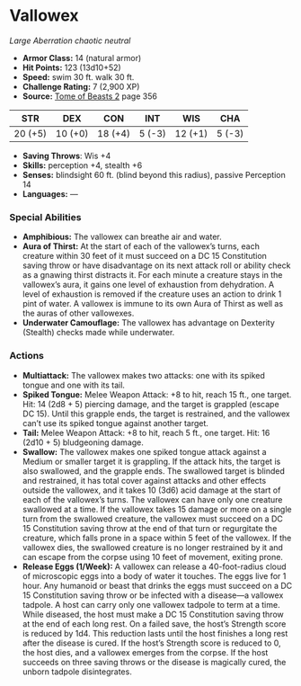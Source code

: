 # Vallowex

*Large* *Aberration* *chaotic neutral*

- **Armor Class:** 14 (natural armor)
- **Hit Points:** 123 (13d10+52)
- **Speed:** swim 30 ft. walk 30 ft.
- **Challenge Rating:** 7 (2,900 XP)
- **Source:** [Tome of Beasts 2](https://koboldpress.com/kpstore/product/tome-of-beasts-2-for-5th-edition) page 356

| STR | DEX | CON | INT | WIS | CHA |
| --- | --- | --- | --- | --- | --- |
| 20 (+5) | 10 (+0) | 18 (+4) | 5 (-3) | 12 (+1) | 5 (-3) |

- **Saving Throws**: Wis +4
- **Skills:** perception +4, stealth +6
- **Senses:** blindsight 60 ft. (blind beyond this radius), passive Perception 14
- **Languages:** —
### Special Abilities
- **Amphibious:** The vallowex can breathe air and water.
- **Aura of Thirst:** At the start of each of the vallowex’s turns, each creature within 30 feet of it must succeed on a DC 15 Constitution saving throw or have disadvantage on its next attack roll or ability check as a gnawing thirst distracts it. For each minute a creature stays in the vallowex’s aura, it gains one level of exhaustion from dehydration. A level of exhaustion is removed if the creature uses an action to drink 1 pint of water. A vallowex is immune to its own Aura of Thirst as well as the auras of other vallowexes.
- **Underwater Camouflage:** The vallowex has advantage on Dexterity (Stealth) checks made while underwater.
### Actions
- **Multiattack:** The vallowex makes two attacks: one with its spiked tongue and one with its tail.
- **Spiked Tongue:** Melee Weapon Attack: +8 to hit, reach 15 ft., one target. Hit: 14 (2d8 + 5) piercing damage, and the target is grappled (escape DC 15). Until this grapple ends, the target is restrained, and the vallowex can’t use its spiked tongue against another target.
- **Tail:** Melee Weapon Attack: +8 to hit, reach 5 ft., one target. Hit: 16 (2d10 + 5) bludgeoning damage.
- **Swallow:** The vallowex makes one spiked tongue attack against a Medium or smaller target it is grappling. If the attack hits, the target is also swallowed, and the grapple ends. The swallowed target is blinded and restrained, it has total cover against attacks and other effects outside the vallowex, and it takes 10 (3d6) acid damage at the start of each of the vallowex’s turns. The vallowex can have only one creature swallowed at a time. If the vallowex takes 15 damage or more on a single turn from the swallowed creature, the vallowex must succeed on a DC 15 Constitution saving throw at the end of that turn or regurgitate the creature, which falls prone in a space within 5 feet of the vallowex. If the vallowex dies, the swallowed creature is no longer restrained by it and can escape from the corpse using 10 feet of movement, exiting prone.
- **Release Eggs (1/Week):** A vallowex can release a 40-foot-radius cloud of microscopic eggs into a body of water it touches. The eggs live for 1 hour. Any humanoid or beast that drinks the eggs must succeed on a DC 15 Constitution saving throw or be infected with a disease—a vallowex tadpole. A host can carry only one vallowex tadpole to term at a time. While diseased, the host must make a DC 15 Constitution saving throw at the end of each long rest. On a failed save, the host’s Strength score is reduced by 1d4. This reduction lasts until the host finishes a long rest after the disease is cured. If the host’s Strength score is reduced to 0, the host dies, and a vallowex emerges from the corpse. If the host succeeds on three saving throws or the disease is magically cured, the unborn tadpole disintegrates.


